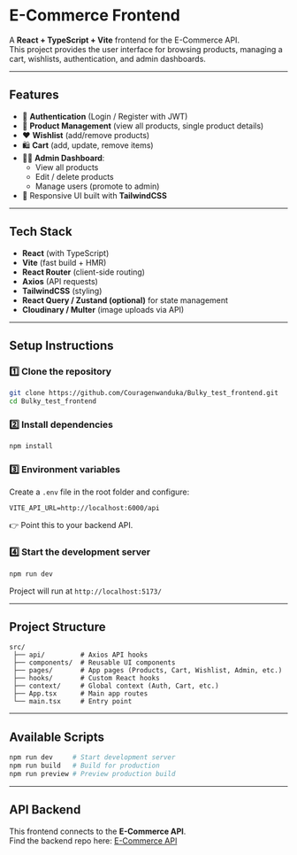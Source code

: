 #  E-Commerce Frontend

A **React + TypeScript + Vite** frontend for the E-Commerce API.  
This project provides the user interface for browsing products, managing a cart, wishlists, authentication, and admin dashboards.

---

## Features
- 🔑 **Authentication** (Login / Register with JWT)
- 🛒 **Product Management** (view all products, single product details)
- ❤️ **Wishlist** (add/remove products)
- 🛍️ **Cart** (add, update, remove items)
- 👨‍💻 **Admin Dashboard**:
  - View all products  
  - Edit / delete products  
  - Manage users (promote to admin)  
- 📱 Responsive UI built with **TailwindCSS**

---

##  Tech Stack
- **React** (with TypeScript)
- **Vite** (fast build + HMR)
- **React Router** (client-side routing)
- **Axios** (API requests)
- **TailwindCSS** (styling)
- **React Query / Zustand (optional)** for state management
- **Cloudinary / Multer** (image uploads via API)

---

##  Setup Instructions

### 1️⃣ Clone the repository
```bash
git clone https://github.com/Couragenwanduka/Bulky_test_frontend.git
cd Bulky_test_frontend
```

### 2️⃣ Install dependencies
```bash
npm install
```

### 3️⃣ Environment variables
Create a `.env` file in the root folder and configure:

```env
VITE_API_URL=http://localhost:6000/api
```

👉 Point this to your backend API.

### 4️⃣ Start the development server
```bash
npm run dev
```

Project will run at `http://localhost:5173/`

---

##  Project Structure
```
src/
 ├── api/         # Axios API hooks
 ├── components/  # Reusable UI components
 ├── pages/       # App pages (Products, Cart, Wishlist, Admin, etc.)
 ├── hooks/       # Custom React hooks
 ├── context/     # Global context (Auth, Cart, etc.)
 ├── App.tsx      # Main app routes
 └── main.tsx     # Entry point
```

---

##  Available Scripts
```bash
npm run dev     # Start development server
npm run build   # Build for production
npm run preview # Preview production build
```

---

##  API Backend
This frontend connects to the **E-Commerce API**.  
Find the backend repo here: [E-Commerce API](https://github.com/your-backend-repo)

